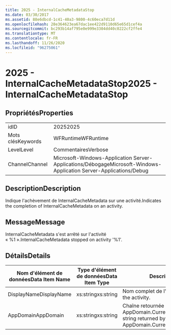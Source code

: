 ```yaml
---
title: 2025 - InternalCacheMetadataStop
ms.date: 03/30/2017
ms.assetid: 88e6dbcd-1c41-40a3-9800-4c60eca7d11d
ms.openlocfilehash: 28e364623ea67dac1ee422d9110d65e65d1cef4a
ms.sourcegitcommit: bc293b14af795e0e999e3304dd40c0222cf2ffe4
ms.translationtype: MT
ms.contentlocale: fr-FR
ms.lasthandoff: 11/26/2020
ms.locfileid: "96275061"
---
```

# <a name="2025---internalcachemetadatastop"></a><span data-ttu-id="8dbfc-102">2025 - InternalCacheMetadataStop</span><span class="sxs-lookup"><span data-stu-id="8dbfc-102">2025 - InternalCacheMetadataStop</span></span>

## <a name="properties"></a><span data-ttu-id="8dbfc-103">Propriétés</span><span class="sxs-lookup"><span data-stu-id="8dbfc-103">Properties</span></span>  
  
|||  
|-|-|  
|<span data-ttu-id="8dbfc-104">id</span><span class="sxs-lookup"><span data-stu-id="8dbfc-104">ID</span></span>|<span data-ttu-id="8dbfc-105">2025</span><span class="sxs-lookup"><span data-stu-id="8dbfc-105">2025</span></span>|  
|<span data-ttu-id="8dbfc-106">Mots clés</span><span class="sxs-lookup"><span data-stu-id="8dbfc-106">Keywords</span></span>|<span data-ttu-id="8dbfc-107">WFRuntime</span><span class="sxs-lookup"><span data-stu-id="8dbfc-107">WFRuntime</span></span>|  
|<span data-ttu-id="8dbfc-108">Level</span><span class="sxs-lookup"><span data-stu-id="8dbfc-108">Level</span></span>|<span data-ttu-id="8dbfc-109">Commentaires</span><span class="sxs-lookup"><span data-stu-id="8dbfc-109">Verbose</span></span>|  
|<span data-ttu-id="8dbfc-110">Channel</span><span class="sxs-lookup"><span data-stu-id="8dbfc-110">Channel</span></span>|<span data-ttu-id="8dbfc-111">Microsoft-Windows-Application Server-Applications/Débogage</span><span class="sxs-lookup"><span data-stu-id="8dbfc-111">Microsoft-Windows-Application Server-Applications/Debug</span></span>|  
  
## <a name="description"></a><span data-ttu-id="8dbfc-112">Description</span><span class="sxs-lookup"><span data-stu-id="8dbfc-112">Description</span></span>  

 <span data-ttu-id="8dbfc-113">Indique l'achèvement de InternalCacheMetadata sur une activité.</span><span class="sxs-lookup"><span data-stu-id="8dbfc-113">Indicates the completion of InternalCacheMetadata on an activity.</span></span>  
  
## <a name="message"></a><span data-ttu-id="8dbfc-114">Message</span><span class="sxs-lookup"><span data-stu-id="8dbfc-114">Message</span></span>  

 <span data-ttu-id="8dbfc-115">InternalCacheMetadata s'est arrêté sur l'activité « %1 ».</span><span class="sxs-lookup"><span data-stu-id="8dbfc-115">InternalCacheMetadata stopped on activity '%1'.</span></span>  
  
## <a name="details"></a><span data-ttu-id="8dbfc-116">Détails</span><span class="sxs-lookup"><span data-stu-id="8dbfc-116">Details</span></span>  
  
|<span data-ttu-id="8dbfc-117">Nom d'élément de données</span><span class="sxs-lookup"><span data-stu-id="8dbfc-117">Data Item Name</span></span>|<span data-ttu-id="8dbfc-118">Type d'élément de données</span><span class="sxs-lookup"><span data-stu-id="8dbfc-118">Data Item Type</span></span>|<span data-ttu-id="8dbfc-119">Description</span><span class="sxs-lookup"><span data-stu-id="8dbfc-119">Description</span></span>|  
|--------------------|--------------------|-----------------|  
|<span data-ttu-id="8dbfc-120">DisplayName</span><span class="sxs-lookup"><span data-stu-id="8dbfc-120">DisplayName</span></span>|<span data-ttu-id="8dbfc-121">xs:string</span><span class="sxs-lookup"><span data-stu-id="8dbfc-121">xs:string</span></span>|<span data-ttu-id="8dbfc-122">Nom complet de l'activité.</span><span class="sxs-lookup"><span data-stu-id="8dbfc-122">The display name of the activity.</span></span>|  
|<span data-ttu-id="8dbfc-123">AppDomain</span><span class="sxs-lookup"><span data-stu-id="8dbfc-123">AppDomain</span></span>|<span data-ttu-id="8dbfc-124">xs:string</span><span class="sxs-lookup"><span data-stu-id="8dbfc-124">xs:string</span></span>|<span data-ttu-id="8dbfc-125">Chaîne retournée par AppDomain.CurrentDomain.FriendlyName.</span><span class="sxs-lookup"><span data-stu-id="8dbfc-125">The string returned by AppDomain.CurrentDomain.FriendlyName.</span></span>|
